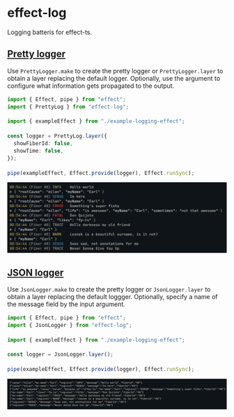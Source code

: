 # effect-log

Logging batteris for effect-ts.

## [Pretty logger](examples/pretty-logger.ts)

Use `PrettyLogger.make` to create the pretty logger or `PrettyLogger.layer` to
obtain a layer replacing the default logger. Optionally, use the argument
to configure what information gets propagated to the output.

```typescript
import { Effect, pipe } from "effect";
import { PrettyLog } from "effect-log";

import { exampleEffect } from "./example-logging-effect";

const logger = PrettyLog.layer({
  showFiberId: false,
  showTime: false,
});

pipe(exampleEffect, Effect.provide(logger), Effect.runSync);
```

![pretty](assets/pretty.png)

## [JSON logger](examples/json-logger.ts)

Use `JsonLogger.make` to create the pretty logger or `JsonLogger.layer` to
obtain a layer replacing the default loggger. Optionally, specify a name
of the message field by the input argument.

```typescript
import { Effect, pipe } from "effect";
import { JsonLogger } from "effect-log";

import { exampleEffect } from "./example-logging-effect";

const logger = JsonLogger.layer();

pipe(exampleEffect, Effect.provide(logger), Effect.runSync);
```

![json](assets/json.png)
